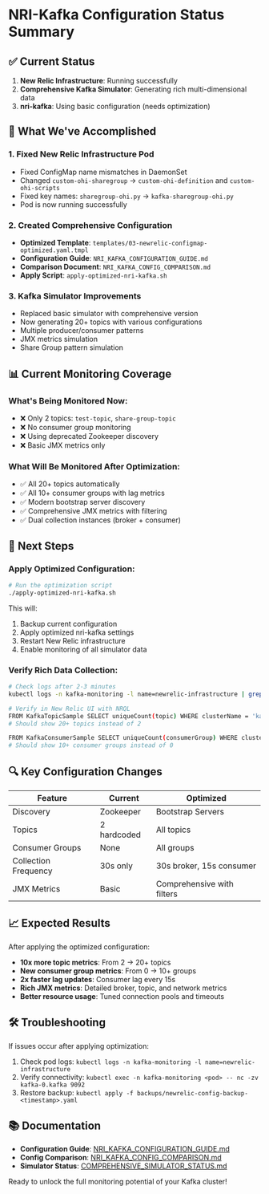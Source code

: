 # NRI-Kafka Configuration Status Summary

## ✅ Current Status

1. **New Relic Infrastructure**: Running successfully
2. **Comprehensive Kafka Simulator**: Generating rich multi-dimensional data
3. **nri-kafka**: Using basic configuration (needs optimization)

## 🎯 What We've Accomplished

### 1. Fixed New Relic Infrastructure Pod
- Fixed ConfigMap name mismatches in DaemonSet
- Changed `custom-ohi-sharegroup` → `custom-ohi-definition` and `custom-ohi-scripts`
- Fixed key names: `sharegroup-ohi.py` → `kafka-sharegroup-ohi.py`
- Pod is now running successfully

### 2. Created Comprehensive Configuration
- **Optimized Template**: `templates/03-newrelic-configmap-optimized.yaml.tmpl`
- **Configuration Guide**: `NRI_KAFKA_CONFIGURATION_GUIDE.md`
- **Comparison Document**: `NRI_KAFKA_CONFIG_COMPARISON.md`
- **Apply Script**: `apply-optimized-nri-kafka.sh`

### 3. Kafka Simulator Improvements
- Replaced basic simulator with comprehensive version
- Now generating 20+ topics with various configurations
- Multiple producer/consumer patterns
- JMX metrics simulation
- Share Group pattern simulation

## 📊 Current Monitoring Coverage

### What's Being Monitored Now:
- ❌ Only 2 topics: `test-topic`, `share-group-topic`
- ❌ No consumer group monitoring
- ❌ Using deprecated Zookeeper discovery
- ❌ Basic JMX metrics only

### What Will Be Monitored After Optimization:
- ✅ All 20+ topics automatically
- ✅ All 10+ consumer groups with lag metrics
- ✅ Modern bootstrap server discovery
- ✅ Comprehensive JMX metrics with filtering
- ✅ Dual collection instances (broker + consumer)

## 🚀 Next Steps

### Apply Optimized Configuration:
```bash
# Run the optimization script
./apply-optimized-nri-kafka.sh
```

This will:
1. Backup current configuration
2. Apply optimized nri-kafka settings
3. Restart New Relic infrastructure
4. Enable monitoring of all simulator data

### Verify Rich Data Collection:
```bash
# Check logs after 2-3 minutes
kubectl logs -n kafka-monitoring -l name=newrelic-infrastructure | grep nri-kafka

# Verify in New Relic UI with NRQL
FROM KafkaTopicSample SELECT uniqueCount(topic) WHERE clusterName = 'kafka-k8s-cluster' SINCE 10 minutes ago
# Should show 20+ topics instead of 2

FROM KafkaConsumerSample SELECT uniqueCount(consumerGroup) WHERE clusterName = 'kafka-k8s-cluster' SINCE 10 minutes ago
# Should show 10+ consumer groups instead of 0
```

## 🔍 Key Configuration Changes

| Feature | Current | Optimized |
|---------|---------|-----------|
| Discovery | Zookeeper | Bootstrap Servers |
| Topics | 2 hardcoded | All topics |
| Consumer Groups | None | All groups |
| Collection Frequency | 30s only | 30s broker, 15s consumer |
| JMX Metrics | Basic | Comprehensive with filters |

## 📈 Expected Results

After applying the optimized configuration:
- **10x more topic metrics**: From 2 → 20+ topics
- **New consumer group metrics**: From 0 → 10+ groups  
- **2x faster lag updates**: Consumer lag every 15s
- **Rich JMX metrics**: Detailed broker, topic, and network metrics
- **Better resource usage**: Tuned connection pools and timeouts

## 🛠️ Troubleshooting

If issues occur after applying optimization:
1. Check pod logs: `kubectl logs -n kafka-monitoring -l name=newrelic-infrastructure`
2. Verify connectivity: `kubectl exec -n kafka-monitoring <pod> -- nc -zv kafka-0.kafka 9092`
3. Restore backup: `kubectl apply -f backups/newrelic-config-backup-<timestamp>.yaml`

## 📚 Documentation

- **Configuration Guide**: [NRI_KAFKA_CONFIGURATION_GUIDE.md](NRI_KAFKA_CONFIGURATION_GUIDE.md)
- **Config Comparison**: [NRI_KAFKA_CONFIG_COMPARISON.md](NRI_KAFKA_CONFIG_COMPARISON.md)
- **Simulator Status**: [COMPREHENSIVE_SIMULATOR_STATUS.md](COMPREHENSIVE_SIMULATOR_STATUS.md)

Ready to unlock the full monitoring potential of your Kafka cluster!